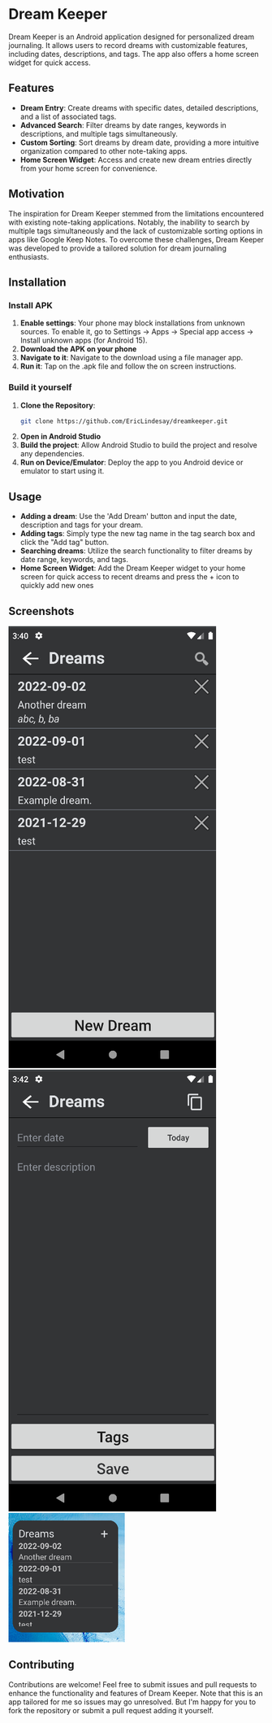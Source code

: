 # Dream Keeper

Dream Keeper is an Android application designed for personalized dream journaling. It allows users to record dreams with customizable features, including dates, descriptions, and tags. The app also offers a home screen widget for quick access.

## Features
- **Dream Entry**: Create dreams with specific dates, detailed descriptions, and a list of associated tags.
- **Advanced Search**: Filter dreams by date ranges, keywords in descriptions, and multiple tags simultaneously.
- **Custom Sorting**: Sort dreams by dream date, providing a more intuitive organization compared to other note-taking apps.
- **Home Screen Widget**: Access and create new dream entries directly from your home screen for convenience.

## Motivation

The inspiration for Dream Keeper stemmed from the limitations encountered with existing note-taking applications. Notably, the inability to search by multiple tags simultaneously and the lack of customizable sorting options in apps like Google Keep Notes. To overcome these challenges, Dream Keeper was developed to provide a tailored solution for dream journaling enthusiasts.

## Installation

### Install APK
1. **Enable settings**: Your phone may block installations from unknown sources. To enable it, go to Settings -> Apps -> Special app access -> Install unknown apps (for Android 15).
2. **Download the APK on your phone**
3. **Navigate to it**: Navigate to the download using a file manager app.
4. **Run it**: Tap on the .apk file and follow the on screen instructions.

### Build it yourself
1. **Clone the Repository**:
   ```bash
   git clone https://github.com/EricLindesay/dreamkeeper.git
   ```
2. **Open in Android Studio**
3. **Build the project**:
    Allow Android Studio to build the project and resolve any dependencies.
4. **Run on Device/Emulator**:
    Deploy the app to you Android device or emulator to start using it.

## Usage
- **Adding a dream**: Use the 'Add Dream' button and input the date, description and tags for your dream.
- **Adding tags**: Simply type the new tag name in the tag search box and click the "Add tag" button.
- **Searching dreams**: Utilize the search functionality to filter dreams by date range, keywords, and tags.
- **Home Screen Widget**: Add the Dream Keeper widget to your home screen for quick access to recent dreams and press the + icon to quickly add new ones

## Screenshots
![Image of main screen](./readmeImages/mainScreen.png)
![Image of add dream screen](./readmeImages/addNewNote.png)
![Image of widget](./readmeImages/widget.png)

## Contributing
Contributions are welcome! Feel free to submit issues and pull requests to enhance the functionality and features of Dream Keeper.
Note that this is an app tailored for me so issues may go unresolved. But I'm happy for you to fork the repository or submit a pull request adding it yourself.

